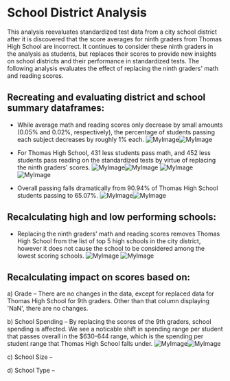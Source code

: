 # School District Analysis
This analysis reevaluates standardized test data from a city school district after it is discovered that the score averages for ninth graders from Thomas High School are incorrect. It continues to consider these ninth graders in the analysis as students, but replaces their scores to provide new insights on school districts and their performance in standardized tests. The following analysis evaluates the effect of replacing the ninth graders' math and reading scores.

## Recreating and evaluating district and school summary dataframes:
* While average math and reading scores only decrease by small amounts (0.05% and 0.02%, respectively), the percentage of students passing each subject decreases by roughly 1% each. 
![MyImage](Average_Scores.png)![MyImage](Average_Scores_Challenge.png)

* For Thomas High School, 431 less students pass math, and 452 less students pass reading on the standardized tests by virtue of replacing the ninth graders' scores.
![MyImage](Passing_Reading.png)![MyImage](Passing_Reading_Challenge.png)
![MyImage](Passing_Math.png)![MyImage](Passing_Math_Challenge.png)

* Overall passing falls dramatically from 90.94% of Thomas High School students passing to 65.07%.
![MyImage](Per_overall_passing.png)![MyImage](Per_overall_passing_Challenge.png)

## Recalculating high and low performing schools:
* Replacing the ninth graders' math and reading scores removes Thomas High School from the list of top 5 high schools in the city district, however it does not cause the school to be considered among the lowest scoring schools.
![MyImage](Top5.png)
![MyImage](Bottom5.png)

## Recalculating impact on scores based on:
a) Grade – There are no changes in the data, except for replaced data for Thomas High School for 9th graders. Other than that column displaying 'NaN', there are no changes.

b) School Spending – By replacing the scores of the 9th graders, school spending is affected. We see a noticable shift in spending range per student that passes overall in the $630-644 range, which is the spending per student range that Thomas High School falls under.
![MyImage](SpendingvScores.png)![MyImage](SpendingvScores_Challenge.png)

c) School Size –

d) School Type –
